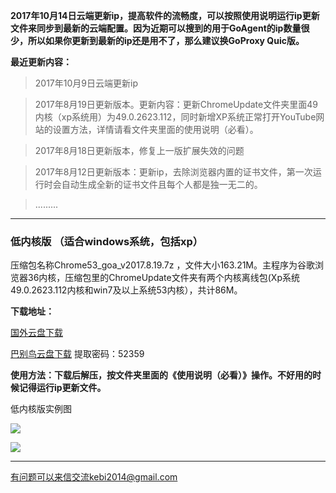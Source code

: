 **2017年10月14日云端更新ip，提高软件的流畅度，可以按照使用说明运行ip更新文件来同步到最新的云端配置。因为近期可以搜到的用于GoAgent的ip数量很少，所以如果你更新到最新的ip还是用不了，那么建议换GoProxy Quic版。**

**最近更新内容：**

> 2017年10月9日云端更新ip

> 2017年8月19日更新版本。更新内容：更新ChromeUpdate文件夹里面49内核（xp系统用）为49.0.2623.112，同时新增XP系统正常打开YouTube网站的设置方法，详情请看文件夹里面的使用说明（必看）。

> 2017年8月18日更新版本，修复上一版扩展失效的问题

> 2017年8月12日更新版本：更新ip，去除浏览器内置的证书文件，第一次运行时会自动生成全新的证书文件且每个人都是独一无二的。

> .........

***

### 低内核版 （适合windows系统，包括xp）

压缩包名称Chrome53_goa_v2017.8.19.7z ，文件大小163.21M。主程序为谷歌浏览器36内核，压缩包里的ChromeUpdate文件夹有两个内核离线包(Xp系统49.0.2623.112内核和win7及以上系统53内核），共计86M。

**下载地址：**

[国外云盘下载](https://nofile.io/f/yxG4EdRjrVs/Chrome53_goa_v2017.8.19.7z) 

[巴别鸟云盘下载](https://www.babel.cc/share.do?s=2586502524786063) 提取密码：52359

**使用方法：下载后解压，按文件夹里面的《使用说明（必看）》操作。不好用的时候记得运行ip更新文件。**

低内核版实例图

![](https://raw.githubusercontent.com/Alvin9999/pac2/master/softimag/53chromega001.png)

![](https://raw.githubusercontent.com/Alvin9999/pac2/master/GOA1.png)


***

有问题可以来信交流kebi2014@gmail.com
